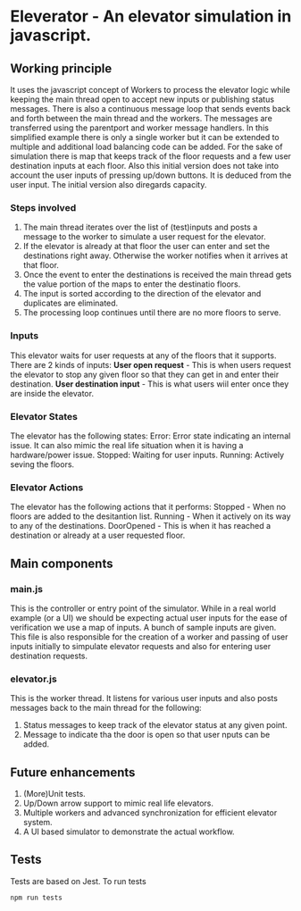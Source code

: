 # Eleverator - An elevator simulation in javascript.

## Working principle

It uses the javascript concept of Workers to process the elevator logic while keeping the main thread open to accept new inputs or publishing status messages.
There is also a continuous message loop that sends events back and forth between the main thread and the workers. The messages are transferred using the parentport and worker message handlers.
In this simplified example there is only a single worker but it can be extended to multiple and additional load balancing code can be added.
For the sake of simulation there is map that keeps track of the floor requests and a few user destination inputs at each floor. Also this initial version does not take into account the user inputs of pressing up/down buttons. 
It is deduced from the user input. The initial version also diregards capacity.

### Steps involved
1. The main thread iterates over the list of (test)inputs and posts a message to the worker to simulate a user request for the elevator.
2. If the elevator is already at that floor the user can enter and set the destinations right away. Otherwise the worker notifies when it arrives at that floor.
3. Once the event to enter the destinations is received the main thread gets the value portion of the maps to enter the destinatio floors.
4. The input is sorted according to the direction of the elevator and duplicates are eliminated.
5. The processing loop continues until there are no more floors to serve.

### Inputs
This elevator waits for user requests at any of the floors that it supports. There are 2 kinds of inputs:
**User open request** - This is when users request the elevator to stop any given floor so that they can get in and enter their destination.
**User destination input** - This is what users wiil enter once they are inside the elevator.

### Elevator States
The elevator has the following states:
    Error: Error state indicating an internal issue. It can also mimic the real life situation when it is having a hardware/power issue.
    Stopped: Waiting for user inputs.
    Running: Actively seving the floors.

### Elevator Actions
The elevator has the following actions that it performs:
    Stopped - When no floors are added to the desitantion list.
    Running - When it actively on its way to any of the destinations.
    DoorOpened - This is when it has reached a destination or already at a user requested floor.

## Main components

### main.js

This is the controller or entry point of the simulator. While in a real world example (or a UI) we should be expecting actual user inputs for the ease of verification we use a map of inputs.
A bunch of sample inputs are given. This file is also responsible for the creation of a worker and passing of user inputs initially to simpulate elevator requests and also for entering user destination requests.

### elevator.js

This is the worker thread. It listens for various user inputs and also posts messages back to the main thread for the following:
1. Status messages to keep track of the elevator status at any given point.
2. Message to indicate tha the door is open so that user nputs can be added.

## Future enhancements
1. (More)Unit tests.
2. Up/Down arrow support to mimic real life elevators.
3. Multiple workers and advanced synchronization for efficient elevator system.
4. A UI based simulator to demonstrate the actual workflow.

## Tests
Tests are based on Jest.
To run tests
```
npm run tests
```

